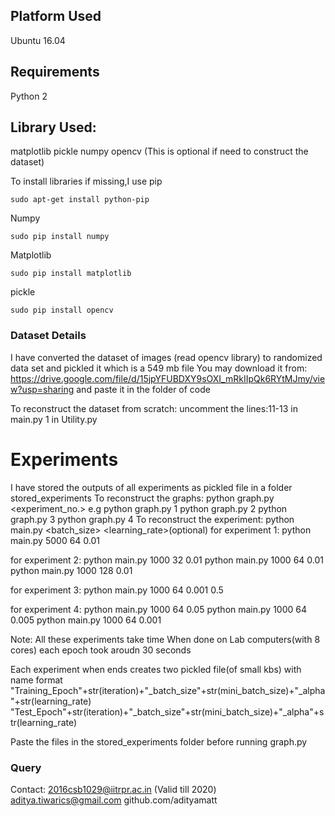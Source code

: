 ## Platform Used  
Ubuntu 16.04
## Requirements  
Python 2   
## Library Used:
matplotlib
pickle
numpy
opencv      (This is optional if need to construct the dataset)

To install libraries if missing,I use pip  
```
sudo apt-get install python-pip 
```
Numpy  
```
sudo pip install numpy
```
Matplotlib
```
sudo pip install matplotlib
```
pickle
```
sudo pip install opencv
```

### Dataset Details

I have converted the dataset of images (read opencv library) to randomized data set and pickled it which is a 549 mb file
You may download it from:   https://drive.google.com/file/d/15jpYFUBDXY9sOXI_mRkIIpQk6RYtMJmy/view?usp=sharing
and paste it in the folder of code

To reconstruct the dataset from scratch:
    uncomment the lines:11-13 in main.py
                        1 in Utility.py
                        
# Experiments
I have stored the outputs of all experiments as pickled file in a folder stored_experiments
To reconstruct the graphs:
    python graph.py <experiment_no.>
e.g
    python graph.py 1
    python graph.py 2
    python graph.py 3
    python graph.py 4
To reconstruct the experiment:
    python main.py <iteration> <batch_size> <learning_rate>(optional)
for experiment 1:
    python main.py 5000 64 0.01

for experiment 2:
    python main.py 1000 32 0.01
    python main.py 1000 64 0.01
    python main.py 1000 128 0.01

for experiment 3:
    python main.py 1000 64 0.001 0.5

for experiment 4:
    python main.py 1000 64 0.05
    python main.py 1000 64 0.005
    python main.py 1000 64 0.001

Note: All these experiments take time
    When done on Lab computers(with 8 cores) each epoch took aroudn 30 seconds

Each experiment when ends creates two pickled file(of small kbs) with name format
"Training_Epoch"+str(iteration)+"_batch_size"+str(mini_batch_size)+"_alpha"+str(learning_rate)
"Test_Epoch"+str(iteration)+"_batch_size"+str(mini_batch_size)+"_alpha"+str(learning_rate)

Paste the files in the stored_experiments folder before running graph.py
### Query
Contact:
2016csb1029@iitrpr.ac.in        (Valid till 2020)
aditya.tiwarics@gmail.com
github.com/adityamatt
